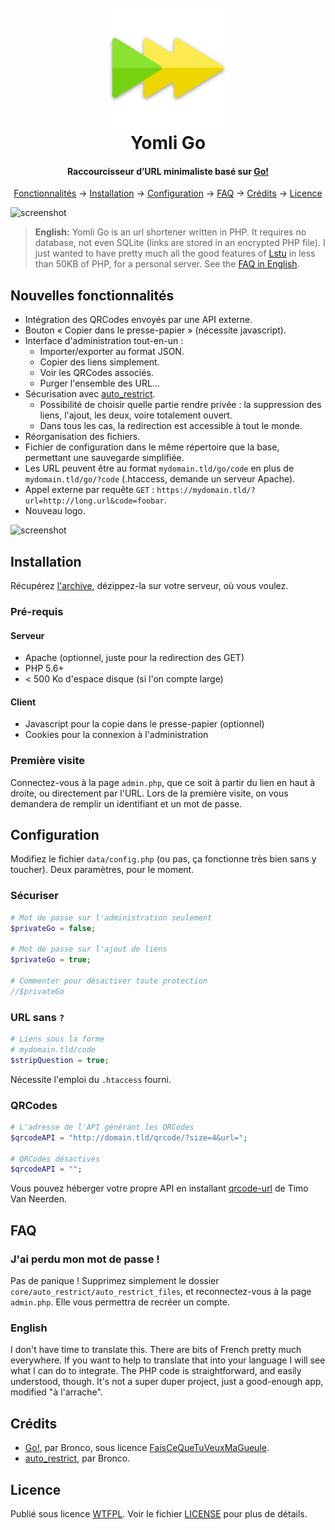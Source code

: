 <h1 align="center">
	<br>
	<a href="https://apps.yom.li/go/">
		<img src="./tpl/go.png" alt="Yomli Go" width="192">
	</a>
	<br>
	Yomli Go
	<br>
</h1>

<h4 align="center">Raccourcisseur d’URL minimaliste basé sur <a href="http://go.warriordudimanche.net/" target="_blank">Go!</a></h4>

<p align="center">
  <a href="#features">Fonctionnalités</a> →
  <a href="#install">Installation</a> →
  <a href="#config">Configuration</a> →
  <a href="#faq">FAQ</a> →
  <a href="#credits">Crédits</a> →
  <a href="#license">Licence</a>
</p>

![screenshot](https://apps.yom.li/go/screenshots/screen1.png)

> **English:** Yomli Go is an url shortener written in PHP. It requires no database, not even SQLite (links are stored in an encrypted PHP file). I just wanted to have pretty much all the good features of [Lstu](https://lstu.fr/) in less than 50KB of PHP, for a personal server. See the [FAQ in English](#faq-english).



## Nouvelles fonctionnalités
<a id="features" />

- Intégration des QRCodes envoyés par une API externe.
- Bouton « Copier dans le presse-papier » (nécessite javascript).
- Interface d'administration tout-en-un :
	* Importer/exporter au format JSON.
	* Copier des liens simplement.
	* Voir les QRCodes associés.
	* Purger l'ensemble des URL…
- Sécurisation avec [auto_restrict](https://github.com/broncowdd/auto_restrict).
	* Possibilité de choisir quelle partie rendre privée : la suppression des liens, l'ajout, les deux, voire totalement ouvert. 
	* Dans tous les cas, la redirection est accessible à tout le monde.
- Réorganisation des fichiers.
- Fichier de configuration dans le même répertoire que la base, permettant une sauvegarde simplifiée.
- Les URL peuvent être au format `mydomain.tld/go/code` en plus de `mydomain.tld/go/?code` (.htaccess, demande un serveur Apache).
- Appel externe par requête `GET` : `https://mydomain.tld/?url=http://long.url&code=foobar`.
- Nouveau logo.

![screenshot](https://apps.yom.li/go/screenshots/screen2.png)

## Installation
<a id="install" />

Récupérez [l'archive](https://github.com/yomli/yomli-go/archive/master.zip), dézippez-la sur votre serveur, où vous voulez.

### Pré-requis

#### Serveur

- Apache (optionnel, juste pour la redirection des GET)
- PHP 5.6+
- < 500 Ko d'espace disque (si l'on compte large)

#### Client

- Javascript pour la copie dans le presse-papier (optionnel)
- Cookies pour la connexion à l'administration

### Première visite
Connectez-vous à la page `admin.php`, que ce soit à partir du lien en haut à droite, ou directement par l'URL. Lors de la première visite, on vous demandera de remplir un identifiant et un mot de passe.

## Configuration
<a id="config" />

Modifiez le fichier `data/config.php` (ou pas, ça fonctionne très bien sans y toucher). Deux paramètres, pour le moment.

### Sécuriser
```php
# Mot de passe sur l'administration seulement
$privateGo = false;	

# Mot de passe sur l'ajout de liens
$privateGo = true;

# Commenter pour désactiver toute protection
//$privateGo
```

### URL sans `?`
```php
# Liens sous la forme
# mydomain.tld/code
$stripQuestion = true;	
```
Nécessite l'emploi du `.htaccess` fourni.

### QRCodes
```php
# L'adresse de l'API générant les QRCodes
$qrcodeAPI = "http://domain.tld/qrcode/?size=4&url=";

# QRCodes désactivés
$qrcodeAPI = "";
```
Vous pouvez héberger votre propre API en installant [qrcode-url](https://github.com/timovn/qrcode-url) de Timo Van Neerden.

## FAQ
<a id="faq" />

### J'ai perdu mon mot de passe !
Pas de panique ! Supprimez simplement le dossier `core/auto_restrict/auto_restrict_files`, et reconnectez-vous à la page `admin.php`. Elle vous permettra de recréer un compte.

### English
<a id="faq-english" />
I don't have time to translate this. There are bits of French pretty much everywhere. If you want to help to translate that into your language I will see what I can do to integrate. The PHP code is straightforward, and easily understood, though. It's not a super duper project, just a good-enough app, modified "à l'arrache".

## Crédits
<a id="credits" />

- [Go!](http://warriordudimanche.net/article720/go-un-raccourcisseur-d-url), par Bronco, sous licence [FaisCeQueTuVeuxMaGueule](http://www.wtfpl.net/).
- [auto_restrict](https://github.com/broncowdd/auto_restrict), par Bronco.

## Licence
Publié sous licence [WTFPL](http://www.wtfpl.net/). Voir le fichier [LICENSE](LICENSE) pour plus de détails.
